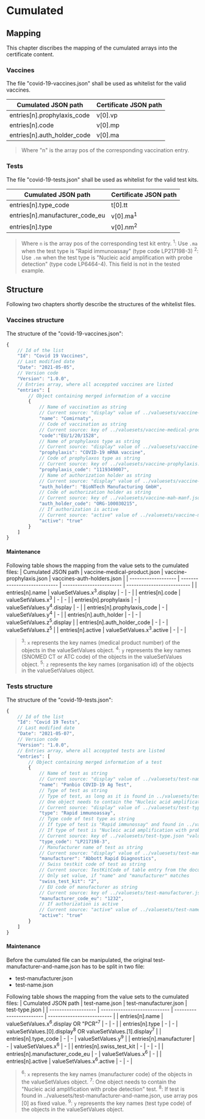 # Cumulated

## Mapping

This chapter discribes the mapping of the cumulated arrays into the certificate content.

### Vaccines

The file "covid-19-vaccines.json" shall be used as whitelist for the valid vaccines.

| Cumulated JSON path | Certificate JSON path |
| ------------------- | --------------------- |
| entries[n].prophylaxis_code | v[0].vp |
| entries[n].code | v[0].mp |
| entries[n].auth_holder_code | v[0].ma |

> Where "n" is the array pos of the corresponding vaccination entry.

### Tests

The file "covid-19-tests.json" shall be used as whitelist for the valid test kits.

| Cumulated JSON path | Certificate JSON path |
| ------------------- | --------------------- |
| entries[n].type_code | t[0].tt |
| entries[n].manufacturer_code_eu | v[0].ma<sup>1</sup> |
| entries[n].type | v[0].nm<sup>2</sup> |

> Where `n` is the array pos of the corresponding test kit entry.
> <sup>1</sup>: Use `.ma` when the test type is "Rapid immunoassay" (type code LP217198-3)
> <sup>2</sup>: Use `.nm` when the test type is "Nucleic acid amplification with probe detection" (type code LP6464-4). This field is not in the tested example.

## Structure

Following two chapters shortly describe the structures of the whitelist files.

### Vaccines structure

The structure of the "covid-19-vaccines.json":

```javascript
{
    // Id of the list
    "Id": "Covid 19 Vaccines",
    // Last modified date
    "Date": "2021-05-05",
    // Version code
    "Version": "1.0.0",
    // Entries array, where all acceppted vaccines are listed
    "entries": [
        // Object containing merged information of a vaccine
        {
            // Name of vaccination as string
            // Current source: "display" value of ../valuesets/vaccine-medical-product.json "valueSetValues" entries.
            "name": "Comirnaty",
            // Code of vaccination as string
            // Current source: key of ../valuesets/vaccine-medical-product.json "valueSetValues" entries.
            "code":"EU/1/20/1528",
            // Name of prophylaxos type as string
            // Current source: "display" value of ../valuesets/vaccine-prophylaxis.json "valueSetValues" entries.
            "prophylaxis": "COVID-19 mRNA vaccine",
            // Code of prophylaxos type as string
            // Current source: key of ../valuesets/vaccine-prophylaxis.json "valueSetValues" entries.
            "prophylaxis_code": "1119349007",
            // Name of authorization holder as string
            // Current source: "display" value of ../valuesets/vaccine-mah-manf.json "valueSetValues" entries.
            "auth_holder": "BioNTech Manufacturing GmbH",
            // Code of authorization holder as string
            // Current source: key of ../valuesets/vaccine-mah-manf.json "valueSetValues" entries.
            "auth_holder_code": "ORG-100030215",
            // If authorization is active
            // Current source: "active" value of ../valuesets/vaccine-medical-product.json "valueSetValues" entries.
            "active": "true"
        }
    ]
}

```

#### Maintenance

Following table shows the mapping from the value sets to the cumulated files:
| Cumulated JSON path | vaccine-medical-product.json | vaccine-prophylaxis.json | vaccines-auth-holders.json |
| ------------------- | ---------------------------- | ------------------------ | -------------------------- |
| entries[n].name | valueSetValues.x<sup>3</sup>.display | - | - |
| entries[n].code | valueSetValues.x<sup>3</sup> | - | - |
| entries[n].prophylaxis | - | valueSetValues.y<sup>4</sup>.display | - |
| entries[n].prophylaxis_code | - | valueSetValues.y<sup>4</sup> | - |
| entries[n].auth_holder | - | - | valueSetValues.z<sup>5</sup>.display |
| entries[n].auth_holder_code | - | - | valueSetValues.z<sup>5</sup> |
| entries[n].active | valueSetValues.x<sup>3</sup>.active | - | - |

> <sup>3</sup>: `x` represents the key names (medical product number) of the objects in the valueSetValues object.
> <sup>4</sup>: `y` represents the key names (SNOMED CT or ATC code) of the objects in the valueSetValues object.
> <sup>5</sup>: `z` represents the key names (organisation id) of the objects in the valueSetValues object.

### Tests structure
The structure of the "covid-19-tests.json":

```javascript
{
    // Id of the list
    "Id": "Covid 19 Tests",
    // Last modified date
    "Date": "2021-05-07",
    // Version code
    "Version": "1.0.0",
    // Entries array, where all acceppted tests are listed
    "entries": [
        // Object containing merged information of a test
        {
            // Name of test as string
            // Current source: "display" value of ../valuesets/test-name.json "valueSetValues" entries.
            "name": "Panbio COVID-19 Ag Test",
            // Type of test as string
            // Type of test, as long as it is found in ../valuesets/test-manf.json the value is "Rapid immunoassay"
            // One object needs to contain the "Nucleic acid amplification with probe detection"
            // Current source: "display" value of ../valuesets/test-type.json "valueSetValues" entries.
            "type": "Rapid immunoassay",
            // Type code of test type as string
            // If type of test is "Rapid immunossay" and found in ../valuesets/test-manf.json, key of array pos [0]
            // If type of test is "Nucleic acid amplification with probe detection", key of array pos [1]
            // Current source: key of ../valuesets/test-type.json "valueSetValues" entries.
            "type_code": "LP217198-3",
            // Manufacturer name of test as string
            // Current source: "display" value of ../valuesets/test-manufacturer.json "valueSetValues" entries.
            "manufacturer": "Abbott Rapid Diagnostics",
            // Swiss testkit code of test as string
            // Current source: TestKitCode of table entry from the document "Listen der validierten SARS-CoV-2-Schnelltests1.pdf" published by FOPH
            // Only set value, if "name" and "manufacturer" matches
            "swiss_test_kit": "2",
            // EU code of manufacturer as string
            // Current source: key of ../valuesets/test-manufacturer.json "valueSetValues" entries.
            "manufacturer_code_eu": "1232",
            // If authorization is active
            // Current source: "active" value of ../valuesets/test-name.json "valueSetValues" entries.
            "active": "true"
        }
    ]
}

```

#### Maintenance

Before the cumulated file can be manipulated, the original test-manufacturer-and-name.json has to be split in two file:

- test-manufacturer.json
- test-name.json

Following table shows the mapping from the value sets to the cumulated files:
| Cumulated JSON path | test-name.json | test-manufacturer.json | test-type.json |
| ------------------- | ---------------------------- | ------------------------ | -------------------------- |
| entries[n].name | valueSetValues.x<sup>6</sup>.display OR "PCR"<sup>7</sup> | - | - |
| entries[n].type | - | - | valueSetValues.[0].display<sup>8</sup> OR valueSetValues.[1].display<sup>7</sup> |
| entries[n].type_code | - | - | valueSetValues.y<sup>9</sup> |
| entries[n].manufacturer | - | valueSetValues.x<sup>6</sup> | - |
| entries[n].swiss_test_kit | - | - | - |
| entries[n].manufacturer_code_eu | - | valueSetValues.x<sup>6</sup> | - |
| entries[n].active | valueSetValues.x<sup>6</sup>.active | - | - |

> <sup>6</sup>: `x` represents the key names (manufacturer code) of the objects in the valueSetValues object.
> <sup>7</sup>: One object needs to contain the "Nucleic acid amplification with probe detection" test.
> <sup>8</sup>: If test is found in ../valuesets/test-manufacturer-and-name.json, use array pos [0] as fixed value.
> <sup>9</sup>: `y` represents the key names (test type code) of the objects in the valueSetValues object.
